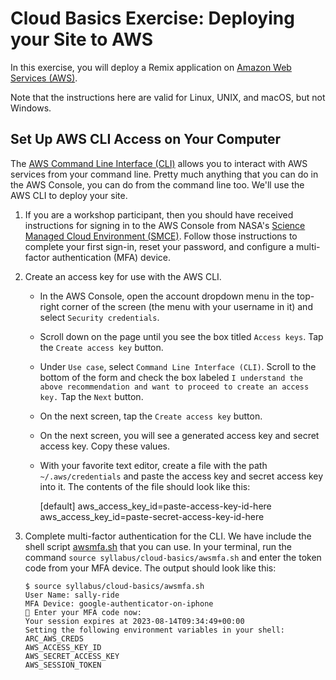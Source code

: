 # Cloud Basics Exercise: Deploying your Site to AWS

In this exercise, you will deploy a Remix application on [Amazon Web Services (AWS)](https://aws.amazon.com).

Note that the instructions here are valid for Linux, UNIX, and macOS, but not Windows.

## Set Up AWS CLI Access on Your Computer

The [AWS Command Line Interface (CLI)](https://aws.amazon.com/cli/) allows you to interact with AWS services from your command line. Pretty much anything that you can do in the AWS Console, you can do from the command line too. We'll use the AWS CLI to deploy your site.

1.  If you are a workshop participant, then you should have received instructions for signing in to the AWS Console from NASA's [Science Managed Cloud Environment (SMCE)](https://smce.nasa.gov). Follow those instructions to complete your first sign-in, reset your password, and configure a multi-factor authentication (MFA) device.

2.  Create an access key for use with the AWS CLI.

    - In the AWS Console, open the account dropdown menu in the top-right corner of the screen (the menu with your username in it) and select `Security credentials`.

    - Scroll down on the page until you see the box titled `Access keys`. Tap the `Create access key` button.

    - Under `Use case`, select `Command Line Interface (CLI)`. Scroll to the bottom of the form and check the box labeled `I understand the above recommendation and want to proceed to create an access key.` Tap the `Next` button.

    - On the next screen, tap the `Create access key` button.

    - On the next screen, you will see a generated access key and secret access key. Copy these values.

    - With your favorite text editor, create a file with the path `~/.aws/credentials` and paste the access key and secret access key into it. The contents of the file should look like this:

      [default]
      aws_access_key_id=paste-access-key-id-here
      aws_access_key_id=paste-secret-access-key-id-here

3.  Complete multi-factor authentication for the CLI. We have include the shell script [awsmfa.sh](awsmfa.sh) that you can use. In your terminal, run the command `source syllabus/cloud-basics/awsmfa.sh` and enter the token code from your MFA device. The output should look like this:

        $ source syllabus/cloud-basics/awsmfa.sh
        User Name: sally-ride
        MFA Device: google-authenticator-on-iphone
        🔑 Enter your MFA code now:
        Your session expires at 2023-08-14T09:34:49+00:00
        Setting the following environment variables in your shell:
        ARC_AWS_CREDS
        AWS_ACCESS_KEY_ID
        AWS_SECRET_ACCESS_KEY
        AWS_SESSION_TOKEN
